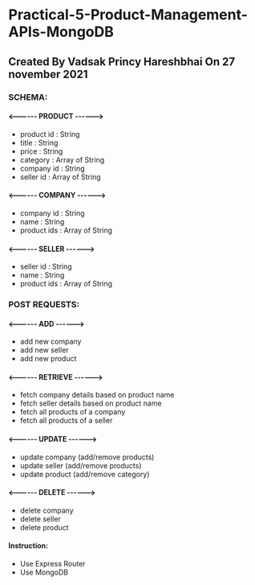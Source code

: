 # Practical-5-Product-Management-APIs-MongoDB
 
## Created By Vadsak Princy Hareshbhai  On 27 november 2021

### SCHEMA:


#### <------ PRODUCT ------>
* product id : String
* title : String
* price : String
* category : Array of String
* company id : String
* seller id : Array of String


#### <------ COMPANY ------>

* company id : String
* name : String
* product ids : Array of String


#### <------ SELLER ------>

* seller id : String
* name : String
* product ids : Array of String


### POST REQUESTS:


#### <------ ADD ------>
* add new company
* add new seller
* add new product


#### <------ RETRIEVE ------>
* fetch company details based on product name
* fetch seller details based on product name
* fetch all products of a company
* fetch all products of a seller


#### <------ UPDATE ------>
* update company (add/remove products)
* update seller (add/remove products)
* update product (add/remove category)


#### <------ DELETE ------>
* delete company
* delete seller
* delete product


#### Instruction:
* Use Express Router
* Use MongoDB


